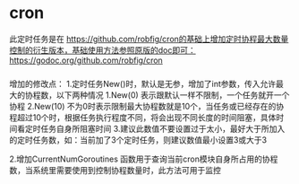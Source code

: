 # cron
此定时任务是在 https://github.com/robfig/cron的基础上增加定时协程最大数量控制的衍生版本，基础使用方法参照原版的doc即可：https://godoc.org/github.com/robfig/cron

###
增加的修改点：
1.定时任务New()时，默认是无参，增加了int参数，传入允许最大的协程数，以下两种情况
    1.New(0) 表示跟默认一样不限制，一个任务就开一个协程
    2.New(10) 不为0时表示限制最大协程数就是10个，当任务或已经存在的协程超过10个时，根据任务执行程度不同，将会出现不同长度的时间阻塞，具体时间看定时任务自身所阻塞时间
    3.建议此数值不要设置过于太小，最好大于所加入的定时任务数，如：当前加了3个定时任务，则建议数值最小设置3或大于3
    
2.增加CurrentNumGoroutines 函数用于查询当前cron模块自身所占用的协程数，当系统里需要使用到控制协程数量时，此方法可用于监控

